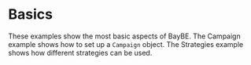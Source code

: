# Basics

These examples show the most basic aspects of BayBE.
The Campaign example shows how to set up a `Campaign` object.
The Strategies example shows how different strategies can be used.